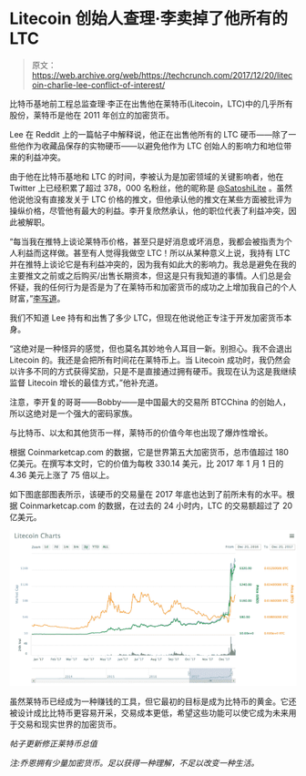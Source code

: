 # Litecoin 创始人查理·李卖掉了他所有的 LTC 

> 原文：<https://web.archive.org/web/https://techcrunch.com/2017/12/20/litecoin-charlie-lee-conflict-of-interest/>

比特币基地前工程总监查理·李正在出售他在莱特币(Litecoin，LTC)中的几乎所有股份，莱特币是他在 2011 年创立的加密货币。

Lee 在 Reddit 上的一篇帖子中解释说，他正在出售他所有的 LTC 硬币——除了一些他作为收藏品保存的实物硬币——以避免他作为 LTC 创始人的影响力和地位带来的利益冲突。

由于他在比特币基地和 LTC 的时间，李被认为是加密领域的关键影响者，他在 Twitter 上已经积累了超过 378，000 名粉丝，他的昵称是 [@SatoshiLite](https://web.archive.org/web/20230216144019/https://twitter.com/SatoshiLite) 。虽然他说他没有直接发关于 LTC 价格的推文，但他承认他的推文在某些方面被批评为操纵价格，尽管他有最大的利益。李开复欣然承认，他的职位代表了利益冲突，因此被解职。

“每当我在推特上谈论莱特币价格，甚至只是好消息或坏消息，我都会被指责为个人利益而这样做。甚至有人觉得我做空 LTC！所以从某种意义上说，我持有 LTC 并在推特上谈论它是有利益冲突的，因为我有如此大的影响力。我总是避免在我的主要推文之前或之后购买/出售长期资本，但这是只有我知道的事情。人们总是会怀疑，我的任何行为是否是为了在莱特币和加密货币的成功之上增加我自己的个人财富，”[李写道](https://web.archive.org/web/20230216144019/https://www.reddit.com/r/litecoin/comments/7kzw6q/litecoin_price_tweets_and_conflict_of_interest/)。

我们不知道 Lee 持有和出售了多少 LTC，但现在他说他正专注于开发加密货币本身。

“这绝对是一种怪异的感觉，但也莫名其妙地令人耳目一新。别担心。我不会退出 Litecoin 的。我还是会把所有时间花在莱特币上。当 Litecoin 成功时，我仍然会以许多不同的方式获得奖励，只是不是直接通过拥有硬币。我现在认为这是我继续监督 Litecoin 增长的最佳方式，”他补充道。

注意，李开复的哥哥——Bobby——是中国最大的交易所 BTCChina 的创始人，所以这绝对是一个强大的密码家族。

与比特币、以太和其他货币一样，莱特币的价值今年也出现了爆炸性增长。

根据 Coinmarketcap.com 的数据，它是世界第五大加密货币，总市值超过 180 亿美元。在撰写本文时，它的价值为每枚 330.14 美元，比 2017 年 1 月 1 日的 4.36 美元上涨了 75 倍以上。

如下图底部图表所示，该硬币的交易量在 2017 年底也达到了前所未有的水平。根据 Coinmarketcap.com 的数据，在过去的 24 小时内，LTC 的交易额超过了 20 亿美元。

![](img/d1fb41351ae14216b91efbdc337042a1.png)

虽然莱特币已经成为一种赚钱的工具，但它最初的目标是成为比特币的黄金。它还被设计成比比特币更容易开采，交易成本更低，希望这些功能可以使它成为未来用于交易和现实世界的加密货币。

*帖子更新修正莱特币总值*

*注:乔恩拥有少量加密货币。足以获得一种理解，不足以改变一种生活。*